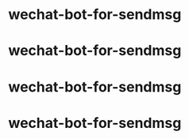# wechat-bot-for-sendmsg
# wechat-bot-for-sendmsg
# wechat-bot-for-sendmsg
# wechat-bot-for-sendmsg
